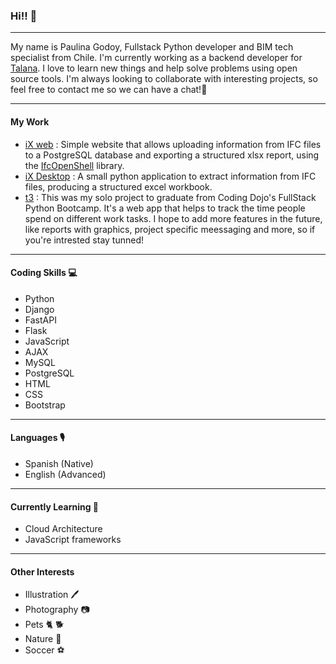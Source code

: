 ### Hi!! 👋
-------
My name is Paulina Godoy, Fullstack Python developer and BIM tech specialist from Chile. I'm currently working as a backend developer for [Talana](https://web.talana.com/). I love to learn new things and help solve problems using open source tools. I'm always looking to collaborate with interesting projects, so feel free to contact me so we can have a chat!💬

---
#### My Work
* [iX web](https://pag0dy.pythonanywhere.com/) :  Simple website that allows uploading information from IFC files to a PostgreSQL database and exporting a structured xlsx report, using the [IfcOpenShell](https://github.com/IfcOpenShell/IfcOpenShell) library.
* [iX Desktop](https://github.com/pag0dy/iX) : A small python application to extract information from IFC files, producing a structured excel workbook.
* [t3](https://github.com/pag0dy/t3) : This was my solo project to graduate from Coding Dojo's FullStack Python Bootcamp. It's a web app that helps to track the time people spend on different work tasks. I hope to add more features in the future, like reports with graphics, project specific meessaging and more, so if you're intrested stay tunned!

---
#### Coding Skills 💻

* Python
* Django
* FastAPI
* Flask
* JavaScript
* AJAX
* MySQL
* PostgreSQL
* HTML
* CSS
* Bootstrap

---
#### Languages 🎙️

* Spanish (Native)
* English (Advanced)

---
#### Currently Learning 📖

* Cloud Architecture
* JavaScript frameworks

---
#### Other Interests

* Illustration 🖊️
* Photography 📷
* Pets 🐈 🐕
* Nature 🌳
* Soccer ⚽


<!--
**pag0dy/pag0dy** is a ✨ _special_ ✨ repository because its `README.md` (this file) appears on your GitHub profile.

Here are some ideas to get you started:

- 🔭 I’m currently working on ...
- 🌱 I’m currently learning ...
- 👯 I’m looking to collaborate on ...
- 🤔 I’m looking for help with ...
- 💬 Ask me about ...
- 📫 How to reach me: ...
- 😄 Pronouns: ...
- ⚡ Fun fact: ...
-->
